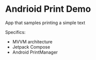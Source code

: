 # Andrioid Print Demo
App that samples printing a simple text

Specifics:
* MVVM architecture
* Jetpack Compose
* Android PrintManager
